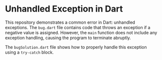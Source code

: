 # Unhandled Exception in Dart

This repository demonstrates a common error in Dart: unhandled exceptions. The `bug.dart` file contains code that throws an exception if a negative value is assigned. However, the `main` function does not include any exception handling, causing the program to terminate abruptly.

The `bugSolution.dart` file shows how to properly handle this exception using a `try-catch` block.
